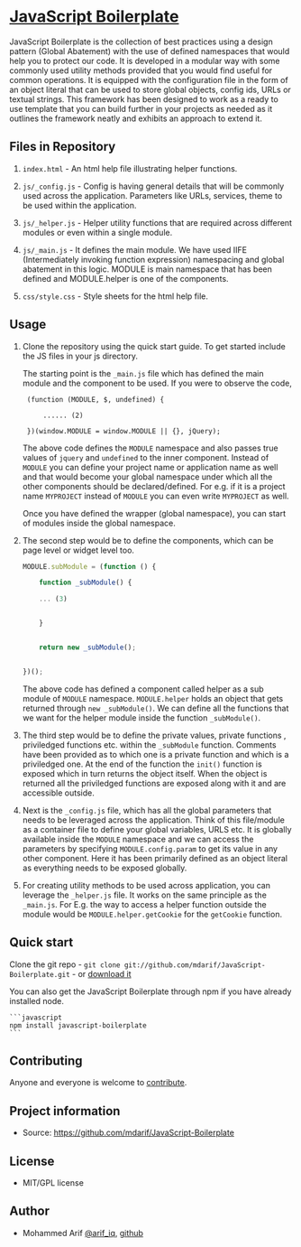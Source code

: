 # [JavaScript Boilerplate](https://github.com/mdarif/JavaScript-Boilerplate)

JavaScript Boilerplate is the collection of best practices using a design pattern (Global Abatement) with the use of defined namespaces that would help you to protect our code. It is developed in a modular way with some commonly used utility methods provided that you would find useful for common operations. It is equipped with the configuration file in the form of an object literal that can be used to store global objects, config ids, URLs or textual strings. This framework has been designed to work as a ready to use template that you can build further in your projects as needed as it outlines the framework neatly and exhibits an approach to extend it.


## Files in Repository


1.  `index.html` - An html help file illustrating helper functions.

2.  `js/_config.js` - Config is having general details that will be commonly used across the application. Parameters like URLs, services, theme to be used within the application.

3.  `js/_helper.js` - Helper utility functions that are required across different modules or even within a single module.

4.  `js/_main.js` - It defines the main module. We have used IIFE (Intermediately invoking function expression) namespacing and global abatement in this logic. MODULE is main namespace that has been defined and MODULE.helper is one of the components.

5.  `css/style.css` - Style sheets for the html help file.

## Usage

1. Clone the repository using the quick start guide. To get started include the JS files in your js directory.

    The starting point is the `_main.js` file which has defined the main module and the component to be used. If you were to observe the code,

        (function (MODULE, $, undefined) {

            ...... (2)

        })(window.MODULE = window.MODULE || {}, jQuery);

    The above code defines the `MODULE` namespace and also passes true values of `jquery` and `undefined` to the inner component. Instead of `MODULE` you can define your project name or application name as well and that would become your global namespace under which all the other components should be declared/defined. For e.g. if it is a project name `MYPROJECT` instead of `MODULE` you can even write `MYPROJECT` as well.

    Once you have defined the wrapper (global namespace), you can start of modules inside the global namespace.

2. The second step would be to define the components, which can be page level or widget level too.

	```javascript
    MODULE.subModule = (function () {

        function _subModule() {

        ... (3)


        }


        return new _subModule();


    })();
    ```

    The above code has defined a component called helper as a sub module of `MODULE` namespace. `MODULE.helper` holds an object that gets returned through `new _subModule()`. We can define all the functions that we want for the helper module inside the function `_subModule()`.


3. The third step would be to define the private values, private functions , priviledged functions etc. within the `_subModule` function. Comments have been provided as to which one is a private function and which is a priviledged one. At the end of the function the `init()` function is exposed which in turn returns the object itself. When the object is returned all the priviledged functions are exposed along with it and are accessible outside.



4. Next is the `_config.js` file, which has all the global parameters that needs to be leveraged across the application. Think of this file/module as a container file to define your global variables, URLS etc. It is globally available inside the `MODULE` namespace and we can access the parameters by specifying `MODULE.config.param` to get its value in any other component. Here it has been primarily defined as an object literal as everything needs to be exposed globally.

5. For creating utility methods to be used across application, you can leverage the `_helper.js` file. It works on the same principle as the `_main.js`. For E.g. the way to access a helper function outside the module would be `MODULE.helper.getCookie` for the `getCookie` function.


## Quick start

Clone the git repo - `git clone git://github.com/mdarif/JavaScript-Boilerplate.git` - or [download it](https://github.com/mdarif/JavaScript-Boilerplate/zipball/master)

You can also get the JavaScript Boilerplate through npm if you have already installed node.

    ```javascript
    npm install javascript-boilerplate
    ```

## Contributing

Anyone and everyone is welcome to [contribute](#).


## Project information

* Source: https://github.com/mdarif/JavaScript-Boilerplate


## License

* MIT/GPL license


## Author

* Mohammed Arif [@arif_iq](http://twitter.com/arif_iq), [github](https://github.com/mdarif)
